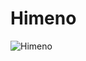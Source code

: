 # Himeno

![Himeno](https://static.wikia.nocookie.net/chainsaw-man/images/9/91/Himeno_anime_design.png/revision/latest/scale-to-width-down/300?cb=20220919121139)

